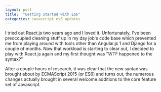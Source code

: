 ```yaml
---
layout: post
title:  "Getting Started with ES6"
categories: javascript es6 updates
---
```

I tried out React.js two years ago and I loved it. Unfortunately, I've been preoccupied cleaning stuff up in my day job's code base which prevented me from playing around with tools other than Angular.js 1 and Django for a couple of months. Now that workload is starting to clear out, I decided to play with React.js again and my first thought was "WTF happened to the syntax?"

After a couple hours of research, it was clear that the new syntax was brought about by ECMAScript 2015 (or ES6) and turns out, the numerous changes actually brought in several welcome additions to the core feature set of Javascript.

